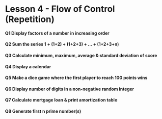 # Lesson 4 - Flow of Control (Repetition)

#### Q1 Display factors of a number in increasing order

#### Q2 Sum the series 1 + (1+2) + (1+2+3) + ... + (1+2+3+n)

#### Q3 Calculate minimum, maximum, average & standard deviation of score

#### Q4 Display a calendar

#### Q5 Make a dice game where the first player to reach 100 points wins

#### Q6 Display number of digits in a non-negative random integer

#### Q7 Calculate mortgage loan & print amortization table

#### Q8 Generate first n prime number(s)